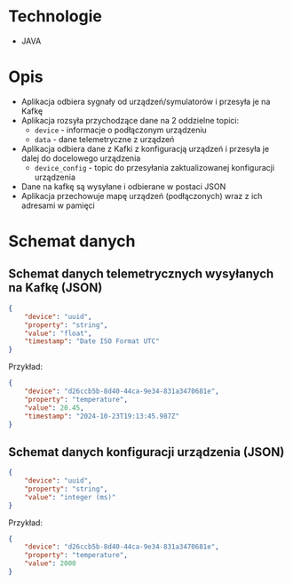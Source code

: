 # Technologie

- JAVA

# Opis

- Aplikacja odbiera sygnały od urządzeń/symulatorów i przesyła je na Kafkę
- Aplikacja rozsyła przychodzące dane na 2 oddzielne topici:
    - `device` - informacje o podłączonym urządzeniu
    - `data` - dane telemetryczne z urządzeń
- Aplikacja odbiera dane z Kafki z konfiguracją urządzeń i przesyła je dalej do docelowego urządzenia
    - `device_config` - topic do przesyłania zaktualizowanej konfiguracji urządzenia
- Dane na kafkę są wysyłane i odbierane w postaci JSON
- Aplikacja przechowuje mapę urządzeń (podłączonych) wraz z ich adresami w pamięci

# Schemat danych

## Schemat danych telemetrycznych wysyłanych na Kafkę (JSON)

```JSON
{
    "device": "uuid",
    "property": "string",
    "value": "float",
    "timestamp": "Date ISO Format UTC"
}
```

Przykład:

```JSON
{
    "device": "d26ccb5b-8d40-44ca-9e34-831a3470681e",
    "property": "temperature",
    "value": 20.45,
    "timestamp": "2024-10-23T19:13:45.987Z"
}
```

## Schemat danych konfiguracji urządzenia (JSON)

```JSON
{
    "device": "uuid",
    "property": "string",
    "value": "integer (ms)"
}
```

Przykład:

```JSON
{
    "device": "d26ccb5b-8d40-44ca-9e34-831a3470681e",
    "property": "temperature",
    "value": 2000
}
```

